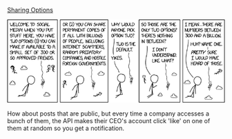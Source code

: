 [Sharing Options](https://xkcd.com/2106)

![Sharing Options](./random_comic.png)

How about posts that are public, but every time a company accesses a bunch of them, the API makes their CEO's account click 'like' on one of them at random so you get a notification.

